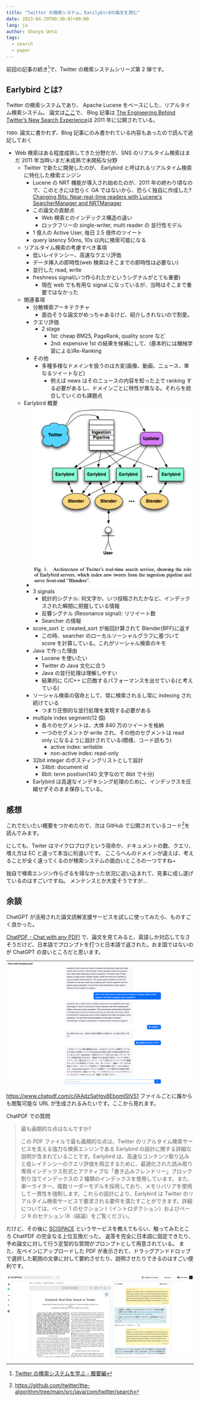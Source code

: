 ```yaml
---
title: "Twitter の検索システム、Earilybirdの論文を読む"
date: 2023-04-29T00:30:07+09:00
lang: ja
author: Shunya Ueta
tags:
  - search
  - paper
---
```


前回の記事の続き[^twitter-series-1st]で、Twitter の検索システムシリーズ第 2 弾です。

## Earlybird とは?

Twitter の検索システムであり、 Apache Lucene をベースにした、リアルタイム検索システム。
論文は[ここ](https://notes.stephenholiday.com/Earlybird.pdf)で、
Blog 記事は [The Engineering Behind Twitter’s New Search Experience](https://blog.twitter.com/engineering/en_us/a/2011/the-engineering-behind-twitter-s-new-search-experience)は 2011 年に公開されている。

`TODO`: 論文に書かれず、Blog 記事にのみ書かれている内容もあったので読んで追記しておく

- Web 検索はある程度成熟してきた分野だが、SNS のリアルタイム検索はまだ 2011 年当時いまだ未成熟で未開拓な分野
  - Twitter で新たに開発したのが、 Earlybird と呼ばれるリアルタイム検索に特化した検索エンジン
    - Lucene の NRT 機能が導入され始めたのが、2011 年の終わり頃なので、このときには恐らく GA ではないから、恐らく独自に作成した? [Changing Bits: Near\-real\-time readers with Lucene's SearcherManager and NRTManager](https://blog.mikemccandless.com/2011/11/near-real-time-readers-with-lucenes.html)
    - この論文の貢献点
      - Web 検索とのインデックス構造の違い
      - ロックフリーの single-writer, multi reader の 並行性モデル
    - 1 億人の Active User, 毎日 2.5 億件のツイート
    - query latency 50ms, 10s 以内に検索可能になる
  - リアルタイム検索の考慮すべき事項
    - 低いレイテンシー、高速なクエリ評価
    - データ挿入の即時性(web 検索はそこまでの即時性は必要ない)
    - 並行した read, write
    - freshness signal(いつ作られたかというシグナルがとても重要)
      - 現在 web でも有用な signal になっているが、当時はそこまで重要ではなかった
  - 関連事項
    - 分散検索アーキテクチャ
      - 面白そうな論文がめっちゃあるけど、紹介しきれないので割愛。
    - クエリ評価
      - 2 stage
        - 1st: cheap BM25, PageRank, quality score など
        - 2nd: expensive 1st の結果を候補にして、(基本的には機械学習による)Re-Ranking
    - その他
      - 多種多様なドメインを扱うのは大変(画像、動画、ニュース、単なるツイートなど)
        - 例えば news はそのニュースの内容を知った上で ranking する必要があるし、ドメインごとに特性が異なる。それらを統合していくのも課題点
  - Earlybird 概要
    - ![](/posts/2023-04-29-0030/images/earlybird-fig-1.png)
    - 3 signals
      - 統計的シグナル: 何文字か、いつ投稿されたかなど、インデックスされた瞬間に把握している情報
      - 反響シグナル (Resonance signal): リツイート数
      - Searcher の情報
    - score_sort と created_sort が毎回計算されて Blender(BFF)に返す
      - この時、searcher のローカルソーシャルグラフに基づいて score を計算している。これがソーシャル検索のキモ
    - Java で作った理由
      - Lucene を使いたい
      - Twitter の Java 文化に合う
      - Java の並行処理は理解しやすい
      - 結果的に C/C++ に匹敵するパフォーマンスを出せている(と考えている)
    - ソーシャル検索の宿命として、常に検索されるし常に indexing され続けている
      - つまり圧倒的な並行処理を実現する必要がある
    - multiple index segment(12 個)
      - 各々のセグメントは、大体 840 万のツイートを格納
      - 一つのセグメントが write され、その他のセグメントは read only になるように設計されている(模様、コード読もう)
        - active index: writable
        - non-active index: read-only
    - 32bit integer のポスティングリストとして設計
      - 24bit: document id
      - 8bit: term position(140 文字なので 8bit で十分)
    - Earlybird は高速なインデキシング処理のために、インデックスを圧縮せずそのまま保存している。

## 感想

これでだいたい概要をつかめたので、次は GitHub で公開されているコード[^OSS-twitter-search]を読んでみます。

にしても、Twiter はマイクロブログという宿命か、ドキュメントの数、クエリ、増え方は EC と違って本当に桁違いです。
ここらへんのドメインが違えば、考えることが全く違ってくるのが検索システムの面白いところの一つですね~

独自で検索エンジン作らざるを得なかった状況に追い込まれて、見事に成し遂げているのはすごいですね。
メンテンスとか大変そうですが...

## 余談

ChatGPT が活用された論文読解支援サービスを試しに使ってみたら、ものすごく良かった。

[ChatPDF \- Chat with any PDF\!](https://www.chatpdf.com/) で、論文を見てみると、英語しか対応してなさそうだけど、日本語でプロンプトを打つと日本語で返された。おま国ではないのが ChatGPT の良いところだと思います。

![ChatPDF](/posts/2023-04-29-0030/images/chatpdf.png)

https://www.chatpdf.com/c/lAAdzSaHgv8EbomIStV51 ファイルごとに誰からも閲覧可能な URL が生成されるみたいです。ここから見れます。

ChatPDF での質問

> 最も画期的な点はなんですか?
>
> この PDF ファイルで最も画期的な点は、Twitter のリアルタイム検索サービスを支える強力な検索エンジンである Earlybird の設計に関する詳細な説明が含まれていることです。Earlybird は、高速なコンテンツ取り込みと低レイテンシーのクエリ評価を両立するために、最適化された読み取り専用インデックス形式とアクティブな「書き込みフレンドリー」ブロック割り当てインデックスの 2 種類のインデックスを使用しています。また、単一ライター、複数リーダーモデルを採用しており、メモリバリアを使用して一貫性を強制します。これらの設計により、Earlybird は Twitter のリアルタイム検索サービスで要求される要件を満たすことができます。詳細については、ページ 1 のセクション I（イントロダクション）およびページ 9 のセクション IX（結論）をご覧ください。

だけど、その後に [SCISPACE](https://typeset.io/) というサービスを教えてもらい、触ってみたところ ChatPDF の完全なる上位互換だった。
返答を完全に日本語に固定できたり、予め論文に対して行う定型的な質問がプロンプトとして用意されている。
また、左ペインにアップロードした PDF が表示されて、ドラッグアンドドロップで選択した範囲の文章に対して要約させたり、説明させたりできるのはすごい便利です。

![scispace](/posts/2023-04-29-0030/images/scispace.png)

[^twitter-series-1st]: [Twitter の検索システムを学ぶ - 概要編](/posts/2023-04-17-2252)
[^OSS-twitter-search]: https://github.com/twitter/the-algorithm/tree/main/src/java/com/twitter/search
